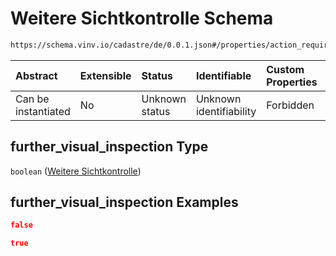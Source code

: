 # Weitere Sichtkontrolle Schema

```txt
https://schema.vinv.io/cadastre/de/0.0.1.json#/properties/action_required/properties/further_visual_inspection
```



| Abstract            | Extensible | Status         | Identifiable            | Custom Properties | Additional Properties | Access Restrictions | Defined In                                                                                                                 |
| :------------------ | :--------- | :------------- | :---------------------- | :---------------- | :-------------------- | :------------------ | :------------------------------------------------------------------------------------------------------------------------- |
| Can be instantiated | No         | Unknown status | Unknown identifiability | Forbidden         | Allowed               | none                | [dereferenced.doc.json\*](../../../../../../vinv-schemas/vinv-tree/out/0.0.1/dereferenced.doc.json "open original schema") |

## further\_visual\_inspection Type

`boolean` ([Weitere Sichtkontrolle](dereferenced-properties-handlungsbedarf-properties-weitere-sichtkontrolle.md))

## further\_visual\_inspection Examples

```json
false
```

```json
true
```
